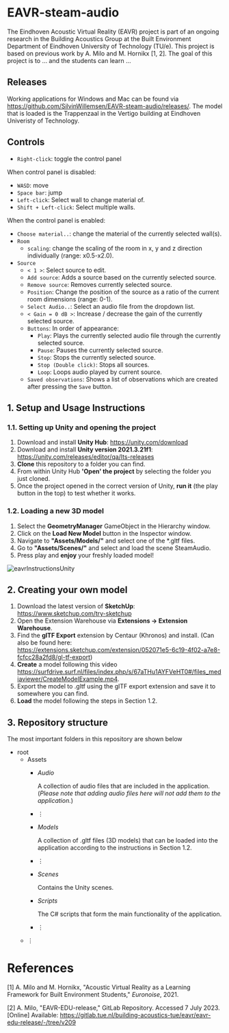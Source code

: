 # EAVR-steam-audio

The Eindhoven Acoustic Virtual Reality (EAVR) project is part of an ongoing research in the Building Acoustics Group at the Built Environment Department of Eindhoven University of Technology (TU/e). This project is based on previous work by A. Milo and M. Hornikx [1, 2]. The goal of this project is to ... and the students can learn ...

## Releases
Working applications for Windows and Mac can be found via https://github.com/SilvinWillemsen/EAVR-steam-audio/releases/. The model that is loaded is the Trappenzaal in the Vertigo building at Eindhoven Univeristy of Technology.

## Controls

- `Right-click`: toggle the control panel

When control panel is disabled:
- `WASD`: move
- `Space bar`: jump
- `Left-click`: Select wall to change material of.
- `Shift + Left-click`: Select multiple walls.

When the control panel is enabled:
- `Choose material..`: change the material of the currently selected wall(s).
- `Room`
    - `scaling`: change the scaling of the room in x, y and z direction individually (range: x0.5-x2.0).
- `Source`
    - `< 1 >`: Select source to edit.
    - `Add source`: Adds a source based on the currently selected source.
    - `Remove source`: Removes currently selected source.
    - `Position`: Change the position of the source as a ratio of the current room dimensions (range: 0-1).
    - `Select Audio..`: Select an audio file from the dropdown list.
    - `< Gain = 0 dB >`: Increase / decrease the gain of the currently selected source.
    - `Buttons`: In order of appearance:
        - `Play`: Plays the currently selected audio file through the currently selected source.
        - `Pause`: Pauses the currently selected source. 
        - `Stop`: Stops the currently selected source.
        - `Stop (Double click)`: Stops all sources.
        - `Loop`: Loops audio played by current source.
    - `Saved observations`: Shows a list of observations which are created after pressing the `Save` button.


## 1. Setup and Usage Instructions
### 1.1. Setting up Unity and opening the project
1. Download and install **Unity Hub**: https://unity.com/download
2. Download and install **Unity version 2021.3.21f1**: https://unity.com/releases/editor/qa/lts-releases
3. **Clone** this repository to a folder you can find. 
4. From within Unity Hub **'Open' the project** by selecting the folder you just cloned.
5. Once the project opened in the correct version of Unity, **run it** (the play button in the top) to test whether it works.

### 1.2. Loading a new 3D model
1. Select the **GeometryManager** GameObject in the Hierarchy window.
2. Click on the **Load New Model** button in the Inspector window.
3. Navigate to **"Assets/Models/"** and select one of the \*.gltf files.
4. Go to **"Assets/Scenes/"** and select and load the scene SteamAudio.
5. Press play and **enjoy** your freshly loaded model!

![eavrInstructionsUnity](https://user-images.githubusercontent.com/32464520/235452874-126dcb11-d03a-4cb7-91bf-147377ab88e7.png)

## 2. Creating your own model
1. Download the latest version of **SketchUp**: https://www.sketchup.com/try-sketchup
2. Open the Extension Warehouse via **Extensions -> Extension Warehouse**.
3. Find the **glTF Export** extension by Centaur (Khronos) and install. (Can also be found here: https://extensions.sketchup.com/extension/052071e5-6c19-4f02-a7e8-fcfcc28a2fd8/gl-tf-export) 
4. **Create** a model following this video https://surfdrive.surf.nl/files/index.php/s/67aTHu1AYFVeHT0#/files_mediaviewer/CreateModelExample.mp4.
5. Export the model to .gltf using the glTF export extension and save it to somewhere you can find.
6. **Load** the model following the steps in Section 1.2.


## 3. Repository structure
The most important folders in this repository are shown below 
- root  
    - Assets
        - *Audio*
            
            A collection of audio files that are included in the application. (*Please note that adding audio files here will not add them to the application.*)
        
        - ⋮
        - *Models*
            
            A collection of .gltf files (3D models) that can be loaded into the application according to the instructions in Section 1.2.
        - ⋮
        - *Scenes*
            
            Contains the Unity scenes.
        - *Scripts*
            
            The C# scripts that form the main functionality of the application.
        - ⋮
    - ⋮

# References
[1] A. Milo and M. Hornikx, "Acoustic Virtual Reality as a Learning Framework for Built Environment Students," *Euronoise*, 2021.

[2] A. Milo, "EAVR-EDU-release," GitLab Repository. Accessed 7 July 2023. [Online] Available: https://gitlab.tue.nl/building-acoustics-tue/eavr/eavr-edu-release/-/tree/v209
